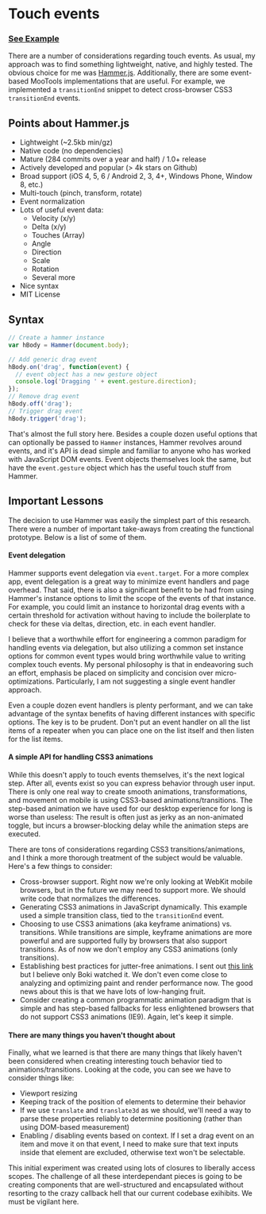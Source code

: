 # Touch events

### [See Example](http://brian-frichette.github.io/touch-test/events)

There are a number of considerations regarding touch events. As usual, my approach was to find something lightweight, native, and highly tested. The obvious choice for me was [Hammer.js](http://eightmedia.github.io/hammer.js/).  Additionally, there are some event-based MooTools implementations that are useful. For example, we implemented a `transitionEnd` snippet to detect cross-browser CSS3 `transitionEnd` events.

## Points about Hammer.js

- Lightweight (~2.5kb min/gz)
- Native code (no dependencies)
- Mature (284 commits over a year and half) / 1.0+ release
- Actively developed and popular (> 4k stars on Github)
- Broad support (iOS 4, 5, 6 / Android 2, 3, 4+, Windows Phone, Window 8, etc.)
- Multi-touch (pinch, transform, rotate)
- Event normalization
- Lots of useful event data:
  - Velocity (x/y)
  - Delta (x/y)
  - Touches (Array)
  - Angle
  - Direction
  - Scale
  - Rotation
  - Several more
- Nice syntax
- MIT License


## Syntax

```javascript
// Create a hammer instance
var hBody = Hammer(document.body);

// Add generic drag event
hBody.on('drag', function(event) {
  // event object has a new gesture object
  console.log('Dragging ' + event.gesture.direction);
});
// Remove drag event
hBody.off('drag');
// Trigger drag event
hBody.trigger('drag');
```

That's almost the full story here.  Besides a couple dozen useful options that can optionally be passed to `Hammer` instances, Hammer revolves around events, and it's API is dead simple and familiar to anyone who has worked with JavaScript DOM events. Event objects themselves look the same, but have the `event.gesture` object which has the useful touch stuff from Hammer.

## Important Lessons

The decision to use Hammer was easily the simplest part of this research. There were a number of important take-aways from creating the functional prototype.  Below is a list of some of them.

#### Event delegation

Hammer supports event delegation via `event.target`.  For a more complex app, event delegation is a great way to minimize event handlers and page overhead.  That said, there is also a significant benefit to be had from using Hammer's instance options to limit the scope of the events of that instance. For example, you could limit an instance to horizontal drag events with a certain threshold for activation without having to include the boilerplate to check for these via deltas, direction, etc. in each event handler.

I believe that a worthwhile effort for engineering a common paradigm for handling events via delegation, but also utilizing a common set instance options for common event types would bring worthwhile value to writing complex touch events.  My personal philosophy is that in endeavoring such an effort, emphasis be placed on simplicity and concision over micro-optimizations.  Particularly, I am not suggesting a single event handler approach.

Even a couple dozen event handlers is plenty performant, and we can take advantage of the syntax benefits of having different instances with specific options. The key is to be prudent.  Don't put an event handler on all the list items of a repeater when you can place one on the list itself and then listen for the list items.

#### A simple API for handling CSS3 animations

While this doesn't apply to touch events themselves, it's the next logical step.  After all, events exist so you can express behavior through user input.  There is only one real way to create smooth animations, transformations, and movement on mobile is using CSS3-based animations/transitions.  The step-based animation we have used for our desktop experience for long is worse than useless: The result is often just as jerky as an non-animated toggle, but incurs a browser-blocking delay while the animation steps are executed.

There are tons of considerations regarding CSS3 transitions/animations, and I think a more thorough treatment of the subject would be valuable.  Here's a few things to consider:

- Cross-browser support.  Right now we're only looking at WebKit mobile browsers, but in the future we may need to support more. We should write code that normalizes the differences.
- Generating CSS3 animations in JavaScript dynamically. This example used a simple transition class, tied to the `transitionEnd` event.
- Choosing to use CSS3 animations (aka keyframe animations) vs. transitions. While transitions are simple, keyframe animations are more powerful and are supported fully by browsers that also support transitions. As of now we don't employ any CSS3 animations (only transitions).
- Establishing best practices for jutter-free animations.  I sent out [this link](http://www.youtube.com/watch?v=n8ep4leoN9A) but I believe only Boki watched it.  We don't even come close to analyzing and optimizing paint and render performance now.  The good news about this is that we have lots of low-hanging fruit.
- Consider creating a common programmatic animation paradigm that is simple and has step-based fallbacks for less enlightened browsers that do not support CSS3 animations (IE9). Again, let's keep it simple.

#### There are many things you haven't thought about

Finally, what we learned is that there are many things that likely haven't been considered when creating interesting touch behavior tied to animations/transitions. Looking at the code, you can see we have to consider things like:

- Viewport resizing
- Keeping track of the position of elements to determine their behavior
- If we use `translate` and `translate3d` as we should, we'll need a way to parse these properties reliably to determine positioning (rather than using DOM-based measurement)
- Enabling / disabling events based on context.  If I set a drag event on an item and move it on that event, I need to make sure that text inputs inside that element are excluded, otherwise text won't be selectable.

This initial experiment was created using lots of closures to liberally access scopes. The challenge of all these interdependant pieces is going to be creating components that are well-structured and encapsulated without resorting to the crazy callback hell that our current codebase exihibits. We must be vigilant here.